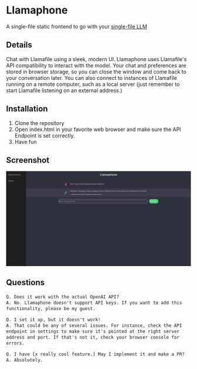 # Llamaphone

A single-file static frontend to go with your [single-file LLM](https://github.com/Mozilla-Ocho/llamafile)

## Details

Chat with Llamafile using a sleek, modern UI.
Llamaphone uses Llamafile's API compatibility to interact with the model. Your chat and preferences are stored in browser storage, so you can close the window and come back to your conversation later. You can also connect to instances of Llamafile running on a remote computer, such as a local server (just remember to start Llamafile listening on an external address.)

## Installation

1. Clone the repository
2. Open index.html in your favorite web browser and make sure the API Endpoint is set correctly.
3. Have fun

## Screenshot
![](DemoScreenshot.png)

## Questions
```
Q. Does it work with the actual OpenAI API?
A. No. Llamaphone doesn't support API keys. If you want to add this functionality, please be my guest.
```

```
Q. I set it up, but it doesn't work!
A. That could be any of several issues. For instance, check the API endpoint in settings to make sure it's pointed at the right server address and port. If that's not it, check your browser console for errors.
```

```
Q. I have [x really cool feature.] May I implement it and make a PR?
A. Absolutely.
```
